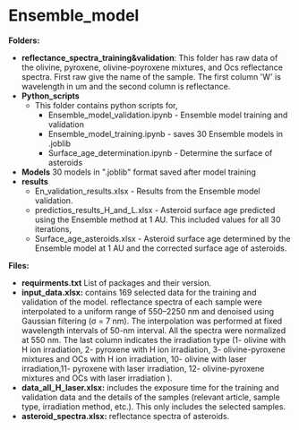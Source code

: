# Ensemble_model
**Folders:**
- **reflectance_spectra_training&validation**: This folder has raw data of the olivine, pyroxene, olivine-poyroxene mixtures, and Ocs reflectance spectra. First raw give the name of the sample. The first column 'W' is wavelength in um and the second column is reflectance.
- **Python_scripts**
  - This folder contains python scripts for,
    - Ensemble_model_validation.ipynb - Ensemble model training and validation
    - Ensemble_model_training.ipynb - saves 30 Ensemble models in .joblib
    - Surface_age_determination.ipynb - Determine the surface of asteroids
 - **Models**
  30 models in ".joblib" format saved after model training
- **results**
  - En_validation_results.xlsx - Results from the Ensemble model validation.
  - predictios_results_H_and_L.xlsx - Asteroid surface age predicted using the Ensemble method at 1 AU. This included values for all 30 iterations,
  - Surface_age_asteroids.xlsx - Asteroid surface age determined by the Ensemble model at 1 AU and the corrected surface age of asteroids.

**Files:**
- **requirments.txt**
List of packages and their version.
- **input_data.xlsx:** contains 169 selected data for the training and validation of the model. reflectance spectra of each sample were interpolated to a uniform range of 550–2250 nm and denoised using Gaussian filtering (σ = 7 nm). The interpolation was performed at fixed wavelength intervals of 50-nm interval. All the spectra were normalized at 550 nm. The last column indicates the irradiation type (1- olivine with H ion irradiation, 2- pyroxene with H ion irradiation, 3- olivine-pyroxene mixtures and OCs with H ion irradiation, 10- olivine with laser irradiation,11- pyroxene with laser irradiation, 12- olivine-pyroxene mixtures and OCs with laser irradiation ). 
- **data_all_H_laser.xlsx:** includes the exposure time for the training and validation data and the details of the samples (relevant article, sample type, irradiation method, etc.). This only includes the selected samples.
- **asteroid_spectra.xlsx:** reflectance spectra of asteroids. 
